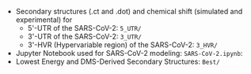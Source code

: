 *	Secondary structures (.ct and .dot) and chemical shift (simulated and experimental) for
	* 5'-UTR of the SARS-CoV-2: ```5_UTR/```
	* 3'-UTR of the SARS-CoV-2: ```3_UTR/```
	* 3'-HVR (Hypervariable region) of the SARS-CoV-2: ```3_HVR/```
* Jupyter Notebook used for SARS-CoV-2 modeling: ```SARS-CoV-2.ipynb```: 
* Lowest Energy and DMS-Derived Secondary Structures: ```Best/```
